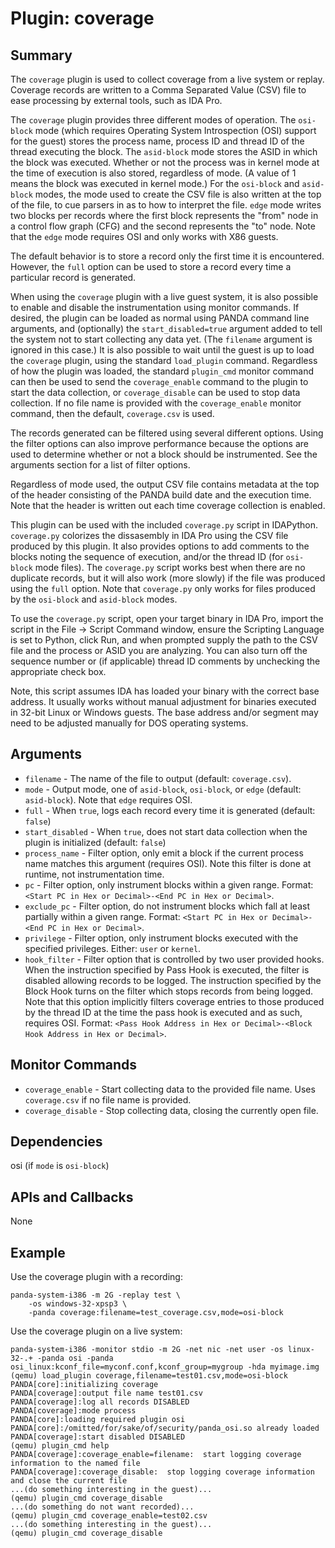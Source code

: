 Plugin: coverage
===========

Summary
-------
The `coverage` plugin is used to collect coverage from a live system or replay.
Coverage records are written to a Comma Separated Value (CSV) file to ease
processing by external tools, such as IDA Pro.

The `coverage` plugin provides three different modes of operation. The
`osi-block` mode (which requires Operating System Introspection (OSI) support
for the guest) stores the process name, process ID and thread ID of the thread
executing the block. The `asid-block` mode stores the ASID in which the block
was executed. Whether or not the process was in kernel mode at the time of
execution is also stored, regardless of mode.  (A value of 1 means the block
was executed in kernel mode.) For the `osi-block` and `asid-block` modes, the
mode used to create the CSV file is also written at the top of the file, to cue
parsers in as to how to interpret the file. `edge` mode writes two blocks per
records where the first block represents the "from" node in a control flow
graph (CFG) and the second represents the "to" node. Note that the `edge` mode
requires OSI and only works with X86 guests.

The default behavior is to store a record only the first time it is
encountered. However, the `full` option can be used to store a record every
time a particular record is generated.

When using the `coverage` plugin with a live guest system, it is also possible
to enable and disable the instrumentation using monitor commands.  If desired,
the plugin can be loaded as normal using PANDA command line arguments, and
(optionally) the `start_disabled=true` argument added to tell the system not
to start collecting any data yet. (The `filename` argument is ignored in this
case.) It is also possible to wait until the guest is up to load the `coverage`
plugin, using the standard `load_plugin` command. Regardless of how the plugin
was loaded, the standard `plugin_cmd` monitor command can then be used to send
the `coverage_enable` command to the plugin to start the data collection, or
`coverage_disable` can be used to stop data collection. If no file name is
provided with the `coverage_enable` monitor command, then the default,
`coverage.csv` is used.

The records generated can be filtered using several different options. Using
the filter options can also improve performance because the options are used
to determine whether or not a block should be instrumented. See the arguments
section for a list of filter options.

Regardless of mode used, the output CSV file contains metadata at the top of
the header consisting of the PANDA build date and the execution time.  Note
that the header is written out each time coverage collection is enabled.

This plugin can be used with the included `coverage.py` script in IDAPython.
`coverage.py` colorizes the dissasembly in IDA Pro using the CSV file produced
by this plugin. It also provides options to add comments to the blocks noting
the sequence of execution, and/or the thread ID (for `osi-block` mode files).
The `coverage.py` script works best when there are no duplicate records, but it
will also work  (more slowly) if the file was produced using the `full` option.
Note that `coverage.py` only works for files produced by the `osi-block` and
`asid-block` modes.

To use the `coverage.py` script, open your target binary in IDA Pro, import the
script in the File -> Script Command window, ensure the Scripting Language is
set to Python, click Run, and when prompted supply the path to the CSV file and
the process or ASID you are analyzing.  You can also turn off the sequence
number or (if applicable) thread ID comments by unchecking the appropriate
check box.

Note, this script assumes IDA has loaded your binary with the correct base
address.  It usually works without manual adjustment for binaries executed in
32-bit Linux or Windows guests.  The base address and/or segment may need to be
adjusted manually for DOS operating systems.

Arguments
---------
* `filename` - The name of the file to output (default:  `coverage.csv`).
* `mode` - Output mode, one of `asid-block`, `osi-block`, or `edge` (default:
`asid-block`). Note that `edge` requires OSI.
* `full` - When `true`, logs each record every time it is generated (default:
`false`)
* `start_disabled` - When `true`, does not start data collection when the
plugin is initialized (default: `false`)
* `process_name` - Filter option, only emit a block if the current process name
matches this argument (requires OSI). Note this filter is done at runtime, not
instrumentation time.
* `pc` - Filter option, only instrument blocks within a given range. Format: 
`<Start PC in Hex or Decimal>-<End PC in Hex or Decimal>`.
* `exclude_pc` - Filter option, do not instrument blocks which fall at least partially within a given range.  Format:
`<Start PC in Hex or Decimal>-<End PC in Hex or Decimal>`.
* `privilege` - Filter option, only instrument blocks executed with the
specified privileges. Either: `user` or `kernel`.
* `hook_filter` - Filter option that is controlled by two user provided hooks.
When the instruction specified by Pass Hook is executed, the filter is disabled
allowing records to be logged. The instruction specified by the Block Hook
turns on the filter which stops records from being logged.  Note that this option
implicitly filters coverage entries to those produced by the thread ID at the
time the pass hook is executed and as such, requires OSI. Format:
`<Pass Hook Address in Hex or Decimal>-<Block Hook Address in Hex or Decimal>`.

Monitor Commands
------------
* `coverage_enable` - Start collecting data to the provided file name.  Uses
`coverage.csv` if no file name is provided.
* `coverage_disable` - Stop collecting data, closing the currently open file.

Dependencies
------------
osi (if `mode` is `osi-block`)

APIs and Callbacks
------------------
None

Example
-------
Use the coverage plugin with a recording:
```
panda-system-i386 -m 2G -replay test \
    -os windows-32-xpsp3 \
    -panda coverage:filename=test_coverage.csv,mode=osi-block
```
Use the coverage plugin on a live system:
```
panda-system-i386 -monitor stdio -m 2G -net nic -net user -os linux-32-.+ -panda osi -panda osi_linux:kconf_file=myconf.conf,kconf_group=mygroup -hda myimage.img
(qemu) load_plugin coverage,filename=test01.csv,mode=osi-block
PANDA[core]:initializing coverage
PANDA[coverage]:output file name test01.csv
PANDA[coverage]:log all records DISABLED
PANDA[coverage]:mode process
PANDA[core]:loading required plugin osi
PANDA[core]:/omitted/for/sake/of/security/panda_osi.so already loaded
PANDA[coverage]:start disabled DISABLED
(qemu) plugin_cmd help
PANDA[coverage]:coverage_enable=filename:  start logging coverage information to the named file
PANDA[coverage]:coverage_disable:  stop logging coverage information and close the current file
...(do something interesting in the guest)...
(qemu) plugin_cmd coverage_disable
...(do something do not want recorded)...
(qemu) plugin_cmd coverage_enable=test02.csv
...(do something interesting in the guest)...
(qemu) plugin_cmd coverage_disable
```
